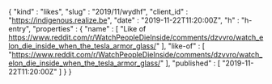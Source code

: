 {
  "kind" : "likes",
  "slug" : "2019/11/wydhf",
  "client_id" : "https://indigenous.realize.be",
  "date" : "2019-11-22T11:20:00Z",
  "h" : "h-entry",
  "properties" : {
    "name" : [ "Like of https://www.reddit.com/r/WatchPeopleDieInside/comments/dzvvro/watch_elon_die_inside_when_the_tesla_armor_glass/" ],
    "like-of" : [ "https://www.reddit.com/r/WatchPeopleDieInside/comments/dzvvro/watch_elon_die_inside_when_the_tesla_armor_glass/" ],
    "published" : [ "2019-11-22T11:20:00Z" ]
  }
}
